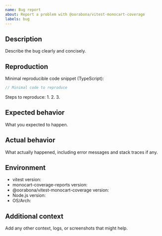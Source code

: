 ```yaml
---
name: Bug report
about: Report a problem with @oorabona/vitest-monocart-coverage
labels: bug
---
```


## Description

Describe the bug clearly and concisely.

## Reproduction

Minimal reproducible code snippet (TypeScript):

```ts
// Minimal code to reproduce
```

Steps to reproduce:
1. 
2. 
3. 

## Expected behavior

What you expected to happen.

## Actual behavior

What actually happened, including error messages and stack traces if any.

## Environment

- vitest version: 
- monocart-coverage-reports version: 
- @oorabona/vitest-monocart-coverage version: 
- Node.js version: 
- OS/Arch: 

## Additional context

Add any other context, logs, or screenshots that might help.
